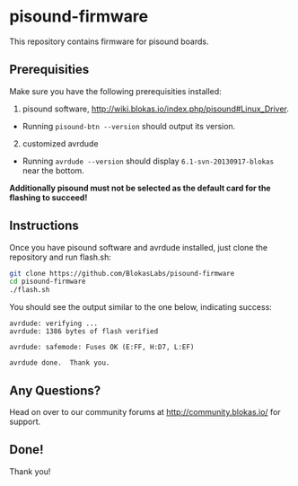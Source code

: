 # pisound-firmware
This repository contains firmware for pisound boards.

## Prerequisities

Make sure you have the following prerequisities installed:

1. pisound software, http://wiki.blokas.io/index.php/pisound#Linux_Driver.
 * Running ```pisound-btn --version``` should output its version.
2. customized avrdude
 * Running ```avrdude --version``` should display ```6.1-svn-20130917-blokas``` near the bottom.

<b>Additionally pisound must not be selected as the default card for the flashing to succeed!</b>

## Instructions
Once you have pisound software and avrdude installed, just clone the repository and run flash.sh:

```bash
git clone https://github.com/BlokasLabs/pisound-firmware
cd pisound-firmware
./flash.sh
```

You should see the output similar to the one below, indicating success:

```
avrdude: verifying ...
avrdude: 1386 bytes of flash verified

avrdude: safemode: Fuses OK (E:FF, H:D7, L:EF)

avrdude done.  Thank you.
```

## Any Questions?
Head on over to our community forums at http://community.blokas.io/ for support.

## Done!
Thank you!
